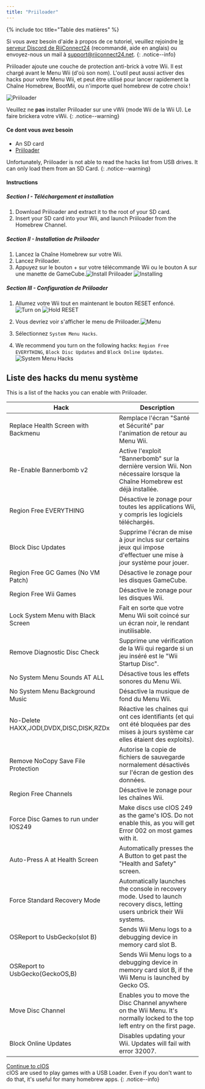 ```yaml
---
title: "Priiloader"
---
```


{% include toc title="Table des matières" %}

Si vous avez besoin d'aide à propos de ce tutoriel, veuillez rejoindre [le serveur Discord de RiiConnect24](https://discord.gg/b4Y7jfD) (recommandé, aide en anglais) ou envoyez-nous un mail à [support@riiconnect24.net](mailto:support@riiconnect24.net).
{: .notice--info}

Priiloader ajoute une couche de protection anti-brick à votre Wii. Il est chargé avant le Menu Wii (d'où son nom). L'outil peut aussi activer des hacks pour votre Menu Wii, et peut être utilisé pour lancer rapidement la Chaîne Homebrew, BootMii, ou n'importe quel homebrew de cotre choix !

![Priiloader](/images/priiloader.jpg)

Veuillez ne **pas** installer Priiloader sur une vWii (mode Wii de la Wii U). Le faire brickera votre vWii.
{: .notice--warning}

#### Ce dont vous avez besoin
* An SD card
* [Priiloader](/assets/files/Priiloader_v0_9.zip)

Unfortunately, Priiloader is not able to read the hacks list from USB drives. It can only load them from an SD Card.
{: .notice--warning}

#### Instructions
##### Section I - Téléchargement et installation

1. Download Priiloader and extract it to the root of your SD card.
2. Insert your SD card into your Wii, and launch Priiloader from the Homebrew Channel.

##### Section II - Installation de Priiloader

1. Lancez la Chaîne Homebrew sur votre Wii.
2. Lancez Priiloader.
3. Appuyez sur le bouton + sur votre télécommande Wii ou le bouton A sur une manette de GameCube.![Install Priiloader](/images/Priiloader/2.png) ![Installing](/images/Priiloader/3.png)

##### Section III - Configuration de Priiloader

1. Allumez votre Wii tout en maintenant le bouton RESET enfoncé.![Turn on](/images/Priiloader/5.jpg) ![Hold RESET](/images/Priiloader/4.jpg)

2. Vous devriez voir s'afficher le menu de Priiloader.![Menu](/images/Priiloader/6.png)
3. Sélectionnez `System Menu Hacks`.
4. We recommend you turn on the following hacks: `Region Free EVERYTHING`, `Block Disc Updates` and `Block Online Updates`. ![System Menu Hacks](/images/Priiloader/7.png)

## Liste des hacks du menu système

This is a list of the hacks you can enable with Priiloader.

| Hack                                    | Description                                                                                                                           |
| --------------------------------------- | ------------------------------------------------------------------------------------------------------------------------------------- |
| Replace Health Screen with Backmenu     | Remplace l'écran "Santé et Sécurité" par l'animation de retour au Menu Wii.                                                           |
| Re-Enable Bannerbomb v2                 | Active l'exploit "Bannerbomb" sur la dernière version Wii. Non nécessaire lorsque la Chaîne Homebrew est déjà installée.              |
| Region Free EVERYTHING                  | Désactive le zonage pour toutes les applications Wii, y compris les logiciels téléchargés.                                            |
| Block Disc Updates                      | Supprime l'écran de mise à jour inclus sur certains jeux qui impose d'effectuer une mise à jour système pour jouer.                   |
| Region Free GC Games (No VM Patch)      | Désactive le zonage pour les disques GameCube.                                                                                        |
| Region Free Wii Games                   | Désactive le zonage pour les disques Wii.                                                                                             |
| Lock System Menu with Black Screen      | Fait en sorte que votre Menu Wii soit coincé sur un écran noir, le rendant inutilisable.                                              |
| Remove Diagnostic Disc Check            | Supprime une vérification de la Wii qui regarde si un jeu inséré est le "Wii Startup Disc".                                           |
| No System Menu Sounds AT ALL            | Désactive tous les effets sonores du Menu Wii.                                                                                        |
| No System Menu Background Music         | Désactive la musique de fond du Menu Wii.                                                                                             |
| No-Delete HAXX,JODI,DVDX,DISC,DISK,RZDx | Réactive les chaînes qui ont ces identifiants (et qui ont été bloquées par des mises à jours système car elles étaient des exploits). |
| Remove NoCopy Save File Protection      | Autorise la copie de fichiers de sauvegarde normalement désactivés sur l'écran de gestion des données.                                |
| Region Free Channels                    | Désactive le zonage pour les chaînes Wii.                                                                                             |
| Force Disc Games to run under IOS249    | Make discs use cIOS 249 as the game's IOS. Do not enable this, as you will get Error 002 on most games with it.                       |
| Auto-Press A at Health Screen           | Automatically presses the A Button to get past the "Health and Safety" screen.                                                        |
| Force Standard Recovery Mode            | Automatically launches the console in recovery mode. Used to launch recovery discs, letting users unbrick their Wii systems.          |
| OSReport to UsbGecko(slot B)            | Sends Wii Menu logs to a debugging device in memory card slot B.                                                                      |
| OSReport to UsbGecko(GeckoOS,B)         | Sends Wii Menu logs to a debugging device in memory card slot B, if the Wii Menu is launched by Gecko OS.                             |
| Move Disc Channel                       | Enables you to move the Disc Channel anywhere on the Wii Menu. It's normally locked to the top left entry on the first page.          |
| Block Online Updates                    | Disables updating your Wii. Updates will fail with error 32007.                                                                       |

[Continue to cIOS](cios)<br> cIOS are used to play games with a USB Loader. Even if you don't want to do that, it's useful for many homebrew apps.
{: .notice--info}
